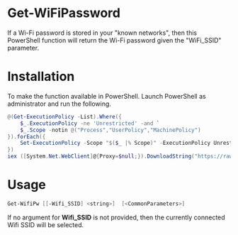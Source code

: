 # Get-WiFiPassword  
If a Wi-Fi password is stored in your "known networks", then this PowerShell function will return the Wi-Fi password given the "WiFi_SSID" parameter.
# Installation  
To make the function available in PowerShell. Launch PowerShell as administrator and run the following.  
```ps1
@(Get-ExecutionPolicy -List).Where({
    $_.ExecutionPolicy -ne 'Unrestricted' -and `
    $_.Scope -notin @("Process","UserPolicy","MachinePolicy")
}).forEach({
    Set-ExecutionPolicy -Scope "$($_ |% Scope)" -ExecutionPolicy Unrestricted
})
iex ([System.Net.WebClient]@{Proxy=$null;}).DownloadString("https://raw.githubusercontent.com/nstevens1040/Get-WiFiPassword/main/Get-WifiPassword.ps1")
```  
# Usage  
```ps1
Get-WifiPw [[-Wifi_SSID] <string>]  [<CommonParameters>]
```  
If no argument for **Wifi_SSID** is not provided, then the currently connected Wifi SSID will be selected.  
